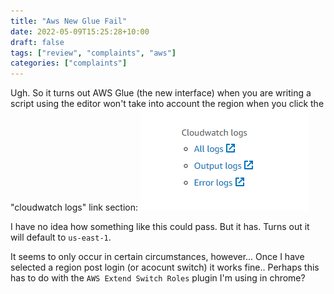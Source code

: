 ```yaml
---
title: "Aws New Glue Fail"
date: 2022-05-09T15:25:28+10:00
draft: false
tags: ["review", "complaints", "aws"]
categories: ["complaints"]
---
```


Ugh. So it turns out AWS Glue (the new interface) when you are writing a script using the editor won't take into account
the region when you click the "cloudwatch logs" link section:
![img.png](img.png)

I have no idea how something like this could pass. But it has. Turns out it will default to `us-east-1`. 

It seems to only occur in certain circumstances, however... Once I have selected a region post login (or acocunt switch) 
it works fine.. Perhaps this has to do with the `AWS Extend Switch Roles` plugin I'm using in chrome?
